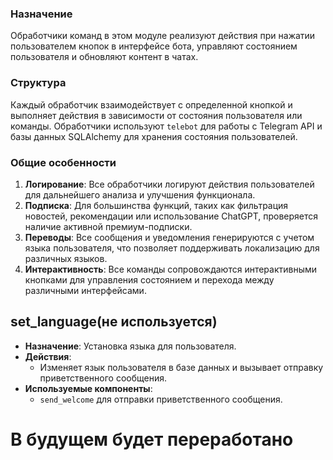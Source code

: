### Назначение

Обработчики команд в этом модуле реализуют действия при нажатии пользователем кнопок в интерфейсе бота, управляют состоянием пользователя и обновляют контент в чатах.
### Структура

Каждый обработчик взаимодействует с определенной кнопкой и выполняет действия в зависимости от состояния пользователя или команды. Обработчики используют `telebot` для работы с Telegram API и базы данных SQLAlchemy для хранения состояния пользователей.

### Общие особенности

1. **Логирование**: Все обработчики логируют действия пользователей для дальнейшего анализа и улучшения функционала.
2. **Подписка**: Для большинства функций, таких как фильтрация новостей, рекомендации или использование ChatGPT, проверяется наличие активной премиум-подписки.
3. **Переводы**: Все сообщения и уведомления генерируются с учетом языка пользователя, что позволяет поддерживать локализацию для различных языков.
4. **Интерактивность**: Все команды сопровождаются интерактивными кнопками для управления состоянием и перехода между различными интерфейсами.
## set_language(не используется)

- **Назначение**: Установка языка для пользователя.
- **Действия**:
    - Изменяет язык пользователя в базе данных и вызывает отправку приветственного сообщения.
- **Используемые компоненты**:
    - `send_welcome` для отправки приветственного сообщения.
# В будущем будет переработано